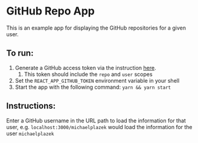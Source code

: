 # GitHub Repo App

This is an example app for displaying the GitHub repositories for a given user.

## To run:

1. Generate a GitHub access token via the instruction [here](https://docs.github.com/en/github/authenticating-to-github/keeping-your-account-and-data-secure/creating-a-personal-access-token).
   1. This token should include the `repo` and `user` scopes
1. Set the `REACT_APP_GITHUB_TOKEN` environment variable in your shell
1. Start the app with the following command: `yarn && yarn start`

## Instructions:

Enter a GitHub username in the URL path to load the information for that user, e.g. `localhost:3000/michaelplazek` would load the
information for the user `michaelplazek`
